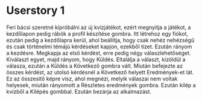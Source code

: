 # Userstory 1
Feri bácsi szeretné kipróbálni az új kvízjátékot, ezért megnyitja a játékot, a kezdőlapon pedig rábök a profil készítése gombra. Itt létrehoz egy fiókot, ezután pedig a kezdőlapra kerül, ahol beállítja, hogy csak nehéz nehézségű és csak történelmi témájú kérdéseket kapjon, ezekből tízet. Ezután rányom a kezdésre. Megkapja az első kérdést, erre pedig négy válaszlehetőséget. Kiválaszt egyet, majd rányom, hogy Küldés. Eltalálja a választ, kizöldül a válasza, ezután a Küldés a Következő gombra vált. Miután befejezte az összes kérdést, az utolsó kérdésnél a Következő helyett Eredmények-et lát. Ez az összesítő képre visz, ahol megnézi, melyik válaszai nem voltak helyesek, miután rányomott a Részletes eredmények gombra. Ezután kilép a kvízből a Kilépés gombbal. Ezután bezárja az alkalmazást.
